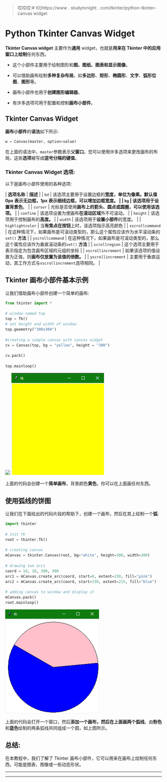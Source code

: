 > 哎哎哎:# t0]https://www . studytonight . com/tkinter/python-tkinter-canvas widget


# Python Tkinter Canvas Widget

**Tkinter Canvas widget** 主要作为**通用** widget，也就是**用来在 Tkinter 中的应用窗口上绘制**任何东西。

*   这个小部件主要用于绘制图形和**图、图纸、图表和显示图像**。

*   可以借助画布绘制**多种复杂布局**，如**多边形**、**矩形**、**椭圆形**、**文字**、**弧形位图**、**图形**等。

*   画布小部件也用于**创建图形编辑器**。

*   有许多选项可用于配置和控制**画布小部件**。

## Tkinter Canvas Widget

**画布小部件**的**语法**如下所示:

```py
w = Canvas(master, option=value)
```

在上面的语法中，`master`参数表示**父窗口**。您可以使用许多选项来更改画布的布局，这些**选项**被写成**逗号分隔的键值**。

### Tkinter Canvas Widget 选项:

以下是画布小部件使用的各种选项:

| **选项名称** | **描述** |
| `bd` | 该选项主要用于设置边框的**宽度，单位为像素。**默认值 0px 表示无边框，1px 表示细线边框，可以增加边框宽度。 |
| `bg` | 该选项用于设置**背景色**。 |
| `cursor` | 光标是否使用**画布上的箭头、圆点或圆圈，可以使用该选项。** |
| `confine` | 该选项设置为使画布**在滚动区域**外不可滚动。 |
| `height` | 该选项用于控制画布的**高度。** |
| `width` | 该选项用于**设置小部件**的宽度。 |
| `highlightcolor` | 当**有焦点在按钮**上时，该选项指示高亮颜色 |
| `xscrollcommand` | 在这种情况下，如果画布是可滚动类型的，那么这个属性应该作为水平滚动条的`set()` **方法** |
| `yscrollcommand` | 在这种情况下，如果画布是可滚动类型的，那么这个属性应该作为垂直滚动条的`set()` **方法** |
| `scrollregion` | 这个选项主要用于表示指定为包含画布区域的元组的坐标 |
| `xscrollincrement` | 如果该选项的值设置为正值，则**画布仅放置为该值的倍数。** |
| `yscrollincrement` | 主要用于垂直运动，其工作方式与`xscrollincrement`选项相同。 |

## Tkinter 画布小部件基本示例

让我们借助画布小部件创建一个简单的画布:

```py
from tkinter import *   

# window named top
top = Tk()  
# set height and width of window 
top.geometry("300x300")  

#creating a simple canvas with canvas widget  
cv = Canvas(top, bg = "yellow", height = "300")  

cv.pack()  

top.mainloop()
```

![](img/ee582b77c97b83591098013326174a7b.png) ![](img/c1f31552b6e46677b0d86a2f393aefa3.png)

上面的代码会创建一个**简单画布**，背景颜色**黄色**，你可以在上面画任何东西。

## 使用弧线的饼图

让我们在下面给出的代码片段的帮助下，创建一个画布，然后在其上绘制一个**弧**:

```py
import tkinter

# init tk
root = tkinter.Tk()

# creating canvas
mCanvas = tkinter.Canvas(root, bg="white", height=300, width=300)

# drawing two arcs
coord = 10, 10, 300, 300
arc1 = mCanvas.create_arc(coord, start=0, extent=150, fill="pink")
arc2 = mCanvas.create_arc(coord, start=150, extent=215, fill="blue")

# adding canvas to window and display it
mCanvas.pack()
root.mainloop() 
```

![](img/d186c60bbb0d42ebd152ce51a6627e7b.png)

上面的代码会打开一个窗口，然后**添加一个画布，然后在上面画两个弧线**。由**粉色**和**蓝色**绘制的两条弧线共同组成一个圆，如上图所示。

## 总结:

在本教程中，我们了解了 Tkinter 画布小部件，它可以用来在画布上绘制任何东西，可能是图表、图像或一些动态形状。

* * *

* * *